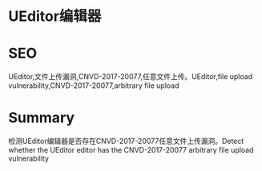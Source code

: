 # UEditor编辑器
# SEO
UEditor,文件上传漏洞,CNVD-2017-20077,任意文件上传。UEditor,file upload vulnerability,CNVD-2017-20077,arbitrary file upload
# Summary
检测UEditor编辑器是否存在CNVD-2017-20077任意文件上传漏洞。Detect whether the UEditor editor has the CNVD-2017-20077 arbitrary file upload vulnerability
